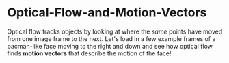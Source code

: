 # Optical-Flow-and-Motion-Vectors
Optical flow tracks objects by looking at where the *same* points have moved from one image frame to the next. Let's load in a few example frames of a pacman-like face moving to the right and down and see how optical flow finds **motion vectors** that describe the motion of the face!
